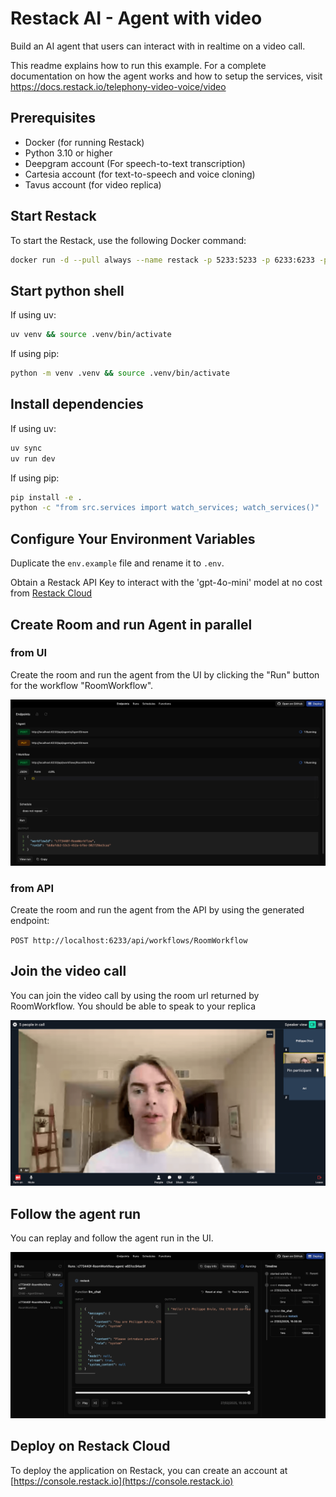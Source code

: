 # Restack AI - Agent with video

Build an AI agent that users can interact with in realtime on a video call.

This readme explains how to run this example.
For a complete documentation on how the agent works and how to setup the services, visit https://docs.restack.io/telephony-video-voice/video

## Prerequisites

- Docker (for running Restack)
- Python 3.10 or higher
- Deepgram account (For speech-to-text transcription)
- Cartesia account (for text-to-speech and voice cloning)
- Tavus account (for video replica)

## Start Restack

To start the Restack, use the following Docker command:

```bash
docker run -d --pull always --name restack -p 5233:5233 -p 6233:6233 -p 7233:7233 -p 9233:9233 ghcr.io/restackio/restack:main
```

## Start python shell

If using uv:

```bash
uv venv && source .venv/bin/activate
```

If using pip:

```bash
python -m venv .venv && source .venv/bin/activate
```

## Install dependencies

If using uv:

```bash
uv sync
uv run dev
```

If using pip:

```bash
pip install -e .
python -c "from src.services import watch_services; watch_services()"
```

## Configure Your Environment Variables

Duplicate the `env.example` file and rename it to `.env`.

Obtain a Restack API Key to interact with the 'gpt-4o-mini' model at no cost from [Restack Cloud](https://console.restack.io/starter)

## Create Room and run Agent in parallel

### from UI

Create the room and run the agent from the UI by clicking the "Run" button for the workflow "RoomWorkflow".

![Create room and run agent from UI](./room_url.png)

### from API

Create the room and run the agent from the API by using the generated endpoint:

`POST http://localhost:6233/api/workflows/RoomWorkflow`

## Join the video call

You can join the video call by using the room url returned by RoomWorkflow.
You should be able to speak to your replica

![Join the video call](./tavus_replica.png)

## Follow the agent run

You can replay and follow the agent run in the UI.

![Replay agent run](./agent_messages.png)

## Deploy on Restack Cloud

To deploy the application on Restack, you can create an account at [https://console.restack.io](https://console.restack.io)
